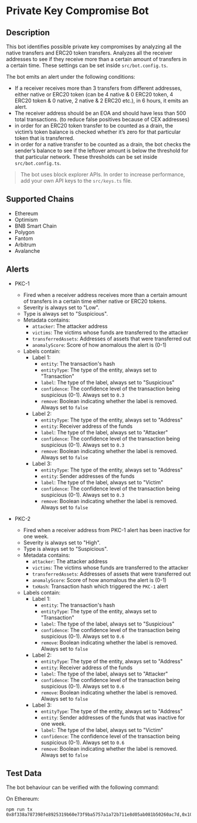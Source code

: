 # Private Key Compromise Bot

## Description

This bot identifies possible private key compromises by analyzing all the native transfers and ERC20 token transfers. Analyzes all the receiver addresses to see if they receive more than a certain amount of transfers in a certain time. These settings can be set inside `src/bot.config.ts`.

The bot emits an alert under the following conditions:

- If a receiver receives more than 3 transfers from different addresses, either native or ERC20 token (can be 4 native & 0 ERC20 token, 4 ERC20 token & 0 native, 2 native & 2 ERC20 etc.), in 6 hours, it emits an alert.
- The receiver address should be an EOA and should have less than 500 total transactions. (to reduce false positives because of CEX addresses)
- in order for an ERC20 token transfer to be counted as a drain, the victim’s token balance is checked whether it’s zero for that particular token that is transferred.
- in order for a native transfer to be counted as a drain, the bot checks the sender’s balance to see if the leftover amount is below the threshold for that particular network. These thresholds can be set inside `src/bot.config.ts`.

> The bot uses block explorer APIs. In order to increase performance, add your own API keys to the `src/keys.ts` file.

## Supported Chains

- Ethereum
- Optimism
- BNB Smart Chain
- Polygon
- Fantom
- Arbitrum
- Avalanche

## Alerts

- PKC-1

  - Fired when a receiver address receives more than a certain amount of transfers in a certain time either native or ERC20 tokens.
  - Severity is always set to "Low".
  - Type is always set to "Suspicious".
  - Metadata contains:
    - `attacker`: The attacker address
    - `victims`: The victims whose funds are transferred to the attacker
    - `transferredAssets`: Addresses of assets that were transferred out
    - `anomalyScore`: Score of how anomalous the alert is (0-1)
  - Labels contain:
    - Label 1:
      - `entity`: The transaction's hash
      - `entityType`: The type of the entity, always set to "Transaction"
      - `label`: The type of the label, always set to "Suspicious"
      - `confidence`: The confidence level of the transaction being suspicious (0-1). Always set to `0.3`
      - `remove`: Boolean indicating whether the label is removed. Always set to `false`
    - Label 2:
      - `entityType`: The type of the entity, always set to "Address"
      - `entity`: Receiver address of the funds
      - `label`: The type of the label, always set to "Attacker"
      - `confidence`: The confidence level of the transaction being suspicious (0-1). Always set to `0.3`
      - `remove`: Boolean indicating whether the label is removed. Always set to `false`
    - Label 3:
      - `entityType`: The type of the entity, always set to "Address"
      - `entity`: Sender addresses of the funds
      - `label`: The type of the label, always set to "Victim"
      - `confidence`: The confidence level of the transaction being suspicious (0-1). Always set to `0.3`
      - `remove`: Boolean indicating whether the label is removed. Always set to `false`

- PKC-2

  - Fired when a receiver address from PKC-1 alert has been inactive for one week.
  - Severity is always set to "High".
  - Type is always set to "Suspicious".
  - Metadata contains:
    - `attacker`: The attacker address
    - `victims`: The victims whose funds are transferred to the attacker
    - `transferredAssets`: Addresses of assets that were transferred out
    - `anomalyScore`: Score of how anomalous the alert is (0-1)
    - `txHash`: Transaction hash which triggered the `PKC-1` alert
  - Labels contain:
    - Label 1:
      - `entity`: The transaction's hash
      - `entityType`: The type of the entity, always set to "Transaction"
      - `label`: The type of the label, always set to "Suspicious"
      - `confidence`: The confidence level of the transaction being suspicious (0-1). Always set to `0.6`
      - `remove`: Boolean indicating whether the label is removed. Always set to `false`
    - Label 2:
      - `entityType`: The type of the entity, always set to "Address"
      - `entity`: Receiver address of the funds
      - `label`: The type of the label, always set to "Attacker"
      - `confidence`: The confidence level of the transaction being suspicious (0-1). Always set to `0.6`
      - `remove`: Boolean indicating whether the label is removed. Always set to `false`
    - Label 3:
      - `entityType`: The type of the entity, always set to "Address"
      - `entity`: Sender addresses of the funds that was inactive for one week.
      - `label`: The type of the label, always set to "Victim"
      - `confidence`: The confidence level of the transaction being suspicious (0-1). Always set to `0.6`
      - `remove`: Boolean indicating whether the label is removed. Always set to `false`

## Test Data

The bot behaviour can be verified with the following command:

On Ethereum:

```
npm run tx 0x8f338a787398fe8925319b60e73f9ba5757a1a72b711e8d05ab081b50260ac7d,0x10136159d5991dd1ab4e444d9db0d4c750760f9ea3201e78d5697f863b9b945e,0x1ce1ca7053f5c330aa7f167f1d4580855051db05d321a1b0f730391a1ebf09d7,0x8d1f0196f996cd07e36c3ee1b0eaff8e2da0745742f1dc4dec36069d5d894a6f
```
